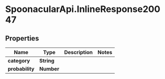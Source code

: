 # SpoonacularApi.InlineResponse20047

## Properties

Name | Type | Description | Notes
------------ | ------------- | ------------- | -------------
**category** | **String** |  | 
**probability** | **Number** |  | 


